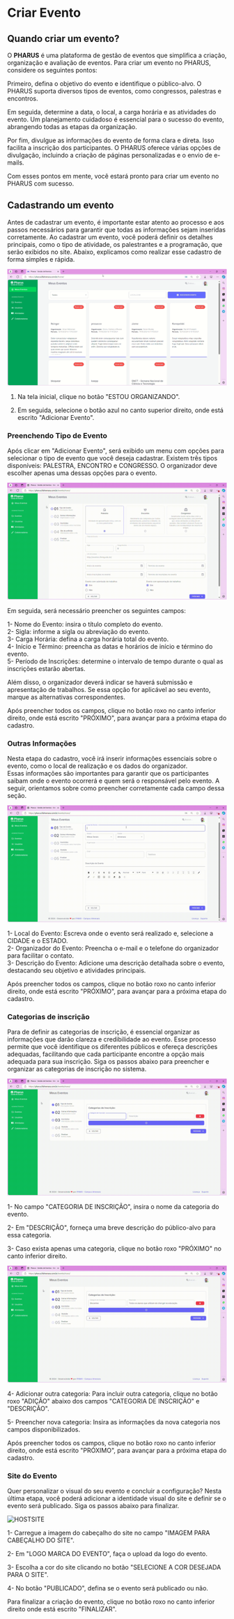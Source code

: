 # Criar Evento
## Quando criar um evento?

O **PHARUS** é uma plataforma de gestão de eventos que simplifica a criação, organização e avaliação de eventos. Para criar um evento no PHARUS, considere os seguintes pontos:

Primeiro, defina o objetivo do evento e identifique o público-alvo. O PHARUS suporta diversos tipos de eventos, como congressos, palestras e encontros.

Em seguida, determine a data, o local, a carga horária e as atividades do evento. Um planejamento cuidadoso é essencial para o sucesso do evento, abrangendo todas as etapas da organização.

Por fim, divulgue as informações do evento de forma clara e direta. Isso facilita a inscrição dos participantes. O PHARUS oferece várias opções de divulgação, incluindo a criação de páginas personalizadas e o envio de e-mails.

Com esses pontos em mente, você estará pronto para criar um evento no PHARUS com sucesso.

## Cadastrando um evento

Antes de cadastrar um evento, é importante estar atento ao processo e aos passos necessários para garantir que todas as informações sejam inseridas corretamente. Ao cadastrar um evento, você poderá definir os detalhes principais, como o tipo de atividade, os palestrantes e a programação, que serão exibidos no site. Abaixo, explicamos como realizar esse cadastro de forma simples e rápida.

![Criar Evento](../images/criar_evento.gif)

1. Na tela inicial, clique no botão "ESTOU ORGANIZANDO".  

2. Em seguida, selecione o botão azul no canto superior direito, onde está escrito "Adicionar Evento".

### Preenchendo Tipo de Evento

Após clicar em "Adicionar Evento", será exibido um menu com opções para selecionar o tipo de evento que você deseja cadastrar. Existem três tipos disponíveis: PALESTRA, ENCONTRO e CONGRESSO. O organizador deve escolher apenas uma dessas opções para o evento.

![Tipo de Evento](../images/criar_evento2.gif)

Em seguida, será necessário preencher os seguintes campos:

1- Nome do Evento: insira o título completo do evento.                                                                                                                   
2- Sigla: informe a sigla ou abreviação do evento.                                                                                                             
3- Carga Horária: defina a carga horária total do evento.                                                                                                           
4- Início e Término: preencha as datas e horários de início e término do evento.                                                                                     
5- Período de Inscrições: determine o intervalo de tempo durante o qual as inscrições estarão abertas.                                                                               

Além disso, o organizador deverá indicar se haverá submissão e apresentação de trabalhos. Se essa opção for aplicável ao seu evento, marque as alternativas correspondentes.

Após preencher todos os campos, clique no botão roxo no canto inferior direito, onde está escrito "PRÓXIMO", para avançar para a próxima etapa do cadastro.

### Outras Informações

Nesta etapa do cadastro, você irá inserir informações essenciais sobre o evento, como o local de realização e os dados do organizador.                                                   
Essas informações são importantes para garantir que os participantes saibam onde o evento ocorrerá e quem será o responsável pelo evento. A seguir, orientamos sobre como preencher corretamente cada campo dessa seção.

![Outras Informações](../images/criar_evento3.gif)

1- Local do Evento: Escreva onde o evento será realizado e, selecione a CIDADE e o ESTADO.                                                                                    
2- Organizador do Evento: Preencha o e-mail e o telefone do organizador para facilitar o contato.                                                                     
3- Descrição do Evento: Adicione uma descrição detalhada sobre o evento, destacando seu objetivo e atividades principais.

Após preencher todos os campos, clique no botão roxo no canto inferior direito, onde está escrito "PRÓXIMO", para avançar para a próxima etapa do cadastro.

### Categorias de inscrição

Para de definir as categorias de inscrição, é essencial organizar as informações que darão clareza e credibilidade ao evento. Esse processo permite que você identifique os diferentes públicos e ofereça descrições adequadas, facilitando que cada participante encontre a opção mais adequada para sua inscrição. Siga os passos abaixo para preencher e organizar as categorias de inscrição no sistema.


![Categorias de Inscrição](../images/criar_evento4.gif)

1- No campo "CATEGORIA DE INSCRIÇÃO", insira o nome da categoria do evento.

2- Em "DESCRIÇÃO", forneça uma breve descrição do público-alvo para essa categoria.

3- Caso exista apenas uma categoria, clique no botão roxo "PRÓXIMO" no canto inferior direito.

![Adicionar Categoria](../images/criar_evento5.gif)

4- Adicionar outra categoria: Para incluir outra categoria, clique no botão roxo "ADIÇÃO" abaixo dos campos "CATEGORIA DE INSCRIÇÃO" e "DESCRIÇÃO".

5- Preencher nova categoria: Insira as informações da nova categoria nos campos disponibilizados.

Após preencher todos os campos, clique no botão roxo no canto inferior direito, onde está escrito "PRÓXIMO", para avançar para a próxima etapa do cadastro.


### Site do Evento

Quer personalizar o visual do seu evento e concluir a configuração? Nesta última etapa, você poderá adicionar a identidade visual do site e definir se o evento será publicado. Siga os passos abaixo para finalizar.

![HOSTSITE](../images/criar_evento6.gif)

1- Carregue a imagem do cabeçalho do site no campo "IMAGEM PARA CABEÇALHO DO SITE".

2- Em "LOGO MARCA DO EVENTO", faça o upload da logo do evento.

3- Escolha a cor do site clicando no botão "SELECIONE A COR DESEJADA PARA O SITE".

4- No botão "PUBLICADO", defina se o evento será publicado ou não.

Para finalizar a criação do evento, clique no botão roxo no canto inferior direito onde está escrito "FINALIZAR".